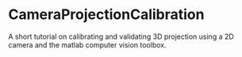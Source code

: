 # CameraProjectionCalibration
A short tutorial on calibrating and validating 3D projection using a 2D camera and the matlab computer vision toolbox.
